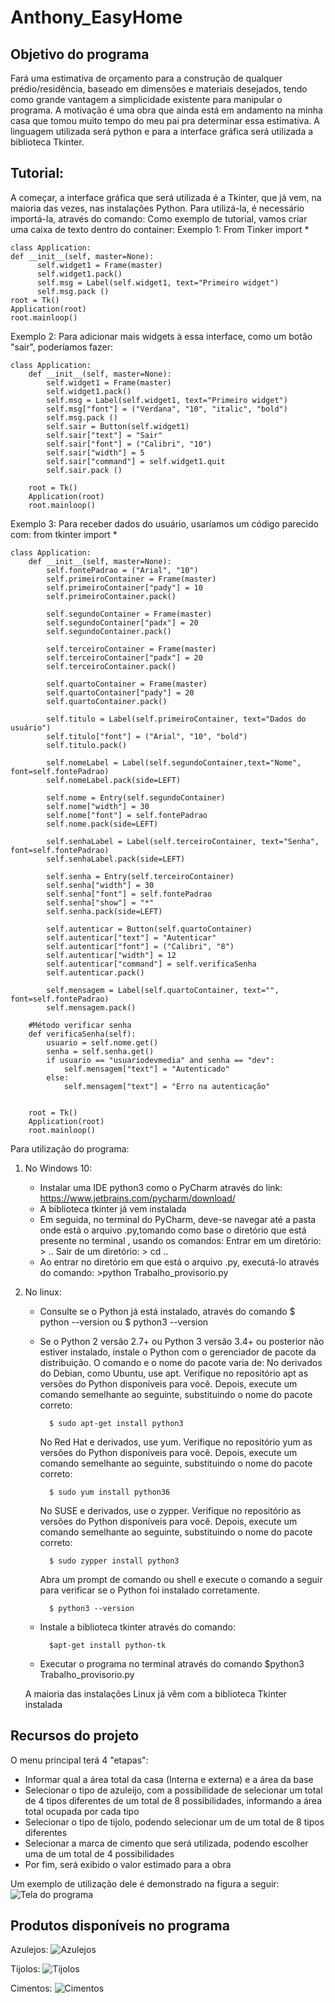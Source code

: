# Anthony_EasyHome

## Objetivo do programa

Fará uma estimativa de orçamento para a construção de qualquer prédio/residência, baseado em dimensões e materiais desejados, tendo como grande vantagem a simplicidade existente para manipular o programa.
A motivação é uma obra que ainda está em andamento na minha casa que tomou muito tempo do meu pai pra determinar essa estimativa.
A linguagem utilizada será python e para a interface gráfica será utilizada a biblioteca Tkinter.


## Tutorial:

A começar, a interface gráfica que será utilizada é a Tkinter, que já vem, na maioria das vezes, nas instalações Python.
Para utilizá-la, é necessário importá-la, através do comando:
Como exemplo de tutorial, vamos criar uma caixa de texto dentro do container:
Exemplo 1:
    From Tinker import *

    class Application:
    def __init__(self, master=None):
          self.widget1 = Frame(master)
          self.widget1.pack()
          self.msg = Label(self.widget1, text="Primeiro widget")
          self.msg.pack ()
    root = Tk()
    Application(root)
    root.mainloop()

Exemplo 2: Para adicionar mais widgets à essa interface, como um botão "sair", poderíamos fazer:
    
    class Application:
        def __init__(self, master=None):
            self.widget1 = Frame(master)
            self.widget1.pack()
            self.msg = Label(self.widget1, text="Primeiro widget")
            self.msg["font"] = ("Verdana", "10", "italic", "bold")
            self.msg.pack ()
            self.sair = Button(self.widget1)
            self.sair["text"] = "Sair"
            self.sair["font"] = ("Calibri", "10")
            self.sair["width"] = 5
            self.sair["command"] = self.widget1.quit
            self.sair.pack ()

        root = Tk()
        Application(root)
        root.mainloop()

Exemplo 3: Para receber dados do usuário, usaríamos um código parecido com:
    from tkinter import *

    class Application:
        def __init__(self, master=None):
            self.fontePadrao = ("Arial", "10")
            self.primeiroContainer = Frame(master)
            self.primeiroContainer["pady"] = 10
            self.primeiroContainer.pack()

            self.segundoContainer = Frame(master)
            self.segundoContainer["padx"] = 20
            self.segundoContainer.pack()

            self.terceiroContainer = Frame(master)
            self.terceiroContainer["padx"] = 20
            self.terceiroContainer.pack()

            self.quartoContainer = Frame(master)
            self.quartoContainer["pady"] = 20
            self.quartoContainer.pack()

            self.titulo = Label(self.primeiroContainer, text="Dados do usuário")
            self.titulo["font"] = ("Arial", "10", "bold")
            self.titulo.pack()

            self.nomeLabel = Label(self.segundoContainer,text="Nome", font=self.fontePadrao)
            self.nomeLabel.pack(side=LEFT)

            self.nome = Entry(self.segundoContainer)
            self.nome["width"] = 30
            self.nome["font"] = self.fontePadrao
            self.nome.pack(side=LEFT)

            self.senhaLabel = Label(self.terceiroContainer, text="Senha", font=self.fontePadrao)
            self.senhaLabel.pack(side=LEFT)

            self.senha = Entry(self.terceiroContainer)
            self.senha["width"] = 30
            self.senha["font"] = self.fontePadrao
            self.senha["show"] = "*"
            self.senha.pack(side=LEFT)

            self.autenticar = Button(self.quartoContainer)
            self.autenticar["text"] = "Autenticar"
            self.autenticar["font"] = ("Calibri", "8")
            self.autenticar["width"] = 12
            self.autenticar["command"] = self.verificaSenha
            self.autenticar.pack()

            self.mensagem = Label(self.quartoContainer, text="", font=self.fontePadrao)
            self.mensagem.pack()

        #Método verificar senha
        def verificaSenha(self):
            usuario = self.nome.get()
            senha = self.senha.get()
            if usuario == "usuariodevmedia" and senha == "dev":
                self.mensagem["text"] = "Autenticado"
            else:
                self.mensagem["text"] = "Erro na autenticação"


        root = Tk()
        Application(root)
        root.mainloop()
        
Para utilização do programa:
1. No Windows 10:
    - Instalar uma IDE python3 como o PyCharm através do link:
         https://www.jetbrains.com/pycharm/download/
    - A biblioteca tkinter já vem instalada
    - Em seguida, no terminal do PyCharm, deve-se navegar até a pasta onde está o arquivo .py,tomando como base o diretório que está presente no terminal , usando os comandos:
        Entrar em um diretório:
            > ..
        Sair de um diretório:
            > cd ..
    - Ao entrar no diretório em que está o arquivo .py, executá-lo através do comando:
            >python Trabalho_provisorio.py
2. No linux:
    - Consulte se o Python já está instalado, através do comando
        $ python --version
                ou
        $ python3 --version
    - Se o Python 2 versão 2.7+ ou Python 3 versão 3.4+ ou posterior não estiver instalado, instale o Python com o gerenciador de pacote da distribuição. O comando e o nome do pacote varia de:
        No derivados do Debian, como Ubuntu, use apt. Verifique no repositório apt as versões do Python disponíveis para você. Depois, execute um comando semelhante ao seguinte, substituindo o nome do pacote correto:

            $ sudo apt-get install python3
        
        No Red Hat e derivados, use yum. Verifique no repositório yum as versões do Python disponíveis para você. Depois, execute um comando semelhante ao seguinte, substituindo o nome do pacote correto:

            $ sudo yum install python36
        
        No SUSE e derivados, use o zypper. Verifique no repositório as versões do Python disponíveis para você. Depois, execute um comando semelhante ao seguinte, substituindo o nome do pacote correto:

            $ sudo zypper install python3
    
        Abra um prompt de comando ou shell e execute o comando a seguir para verificar se o Python foi instalado corretamente.
            
            $ python3 --version
       
    - Instale a biblioteca tkinter através do comando:
            
            $apt-get install python-tk
       
    - Executar o programa no terminal através do comando
            $python3 Trabalho_provisorio.py
    
    A maioria das instalações Linux já vêm com a biblioteca Tkinter instalada


## Recursos do projeto
O menu principal terá 4 "etapas":
- Informar qual a área total da casa (Interna e externa) e a área da base
- Selecionar o tipo de azuleijo, com a possibilidade de selecionar um total de 4 tipos diferentes de um total de 8 possibilidades, informando a área total ocupada por cada tipo
- Selecionar o tipo de tijolo, podendo selecionar um de um total de 8 tipos diferentes
- Selecionar a marca de cimento que será utilizada, podendo escolher uma de um total de 4 possibilidades
- Por fim, será exibido o valor estimado para a obra

Um exemplo de utilização dele é demonstrado na figura a seguir:
![Tela do programa](https://i.screenshot.net/rkryzhg)

## Produtos disponíveis no programa
Azulejos:
    ![Azulejos](https://i.imgur.com/prEdkqj.png)
    
Tijolos:
    ![Tijolos](https://i.imgur.com/9YSPffX.png)
    
Cimentos:
    ![Cimentos](https://i.imgur.com/zyFxVuV.png)

